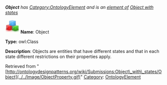 ___Object__ has [Category:OntologyElement](../../Category/OntologyElement "Category:OntologyElement") and is an [element of](../../Property/ElementOf "Property:ElementOf") [Object with states](../../Submissions/Object_with_states "Submissions:Object with states")_


  




[![Class](../../images/thumb/2/27/Class.gif/45px-Class.gif)](../../Image/Class.gif "Class")
__Name__: Object 


__Type:__ owl:Class 


__Description__: Objects are entities that have different states and that in each state different restrictions on their properties apply. 





Retrieved from "[http://ontologydesignpatterns.org/wiki/Submissions:Object\_with\_states/Object](../../Image/ObjectProperty.gif)"
 [Category](http://ontologydesignpatterns.org/wiki/Special:Categories "Special:Categories"): [OntologyElement](../../Category/OntologyElement "Category:OntologyElement")